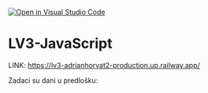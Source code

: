 [![Open in Visual Studio Code](https://classroom.github.com/assets/open-in-vscode-2e0aaae1b6195c2367325f4f02e2d04e9abb55f0b24a779b69b11b9e10269abc.svg)](https://classroom.github.com/online_ide?assignment_repo_id=19338365&assignment_repo_type=AssignmentRepo)
# LV3-JavaScript

LINK: https://lv3-adrianhorvat2-production.up.railway.app/

Zadaci su dani u predlošku:
